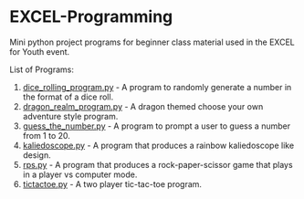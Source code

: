 # EXCEL-Programming
Mini python project programs for beginner class material used in the EXCEL for Youth event.

List of Programs:
1. [dice_rolling_program.py](https://github.com/emendoz/EXCEL-Programming/blob/main/dice_rolling_program.py) - A program to randomly generate a number in the format of a dice roll.
2. [dragon_realm_program.py](https://github.com/emendoz/EXCEL-Programming/blob/main/dragon_realm_program.py) - A dragon themed choose your own adventure style program.
3. [guess_the_number.py](https://github.com/emendoz/EXCEL-Programming/blob/main/guess_the_number.py) - A program to prompt a user to guess a number from 1 to 20.
4. [kaliedoscope.py](https://github.com/emendoz/EXCEL-Programming/blob/main/kaleidoscope.py) - A program that produces a rainbow kaliedoscope like design.
5. [rps.py](https://github.com/emendoz/EXCEL-Programming/blob/main/rps.py) - A program that produces a rock-paper-scissor game that plays in a player vs computer mode.
6. [tictactoe.py](https://github.com/emendoz/EXCEL-Programming/blob/main/tictactoe.py) - A two player tic-tac-toe program.
